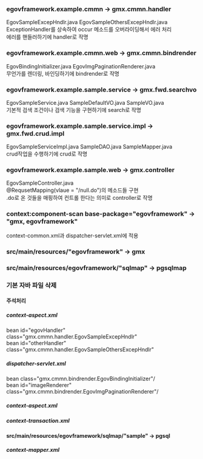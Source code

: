 <h3>egovframework.example.cmmn -> gmx.cmmn.handler</h3>
EgovSampleExcepHndlr.java EgovSampleOthersExcepHndlr.java<br>
ExceptionHandler를 상속하여 occur 메소드를 오버라이딩해서 에러 처리<br>
에러를 핸들러하기에 handler로 작명

<h3>egovframework.example.cmmn.web -> gmx.cmmn.bindrender</h3>
EgovBindingInitializer.java EgovImgPaginationRenderer.java<br>
무언가를 렌더링, 바인딩하기에 bindrender로 작명

<h3>egovframework.example.sample.service -> gmx.fwd.searchvo</h3>
EgovSampleService.java SampleDefaultVO.java SampleVO.java<br>
기본적 검색 조건이나 검색 기능을 구현하기에 search로 작명

<h3>egovframework.example.sample.service.impl -> gmx.fwd.crud.impl</h3>
EgovSampleServiceImpl.java SampleDAO.java SampleMapper.java<br>
crud작업을 수행하기에 crud로 작명

<h3>egovframework.example.sample.web -> gmx.controller</h3>
EgovSampleController.java<br>
@RequsetMapping(vlaue = "/null.do")의 메소드들 구현<br>
.do로 온 것들을 매핑하여 컨트롤 한다는 의미로 controller로 작명

<h3>context:component-scan base-package="egovframework" -> "gmx, egovframework"</h3>
context-common.xml과 dispatcher-servlet.xml에 적용

<h3>src/main/resources/"egovframework" -> gmx</h3>

<h3>src/main/resources/egovframework/"sqlmap" -> pgsqlmap</h3>

<h3>기본 자바 파일 삭제</h3>
<h4>주석처리</h4>
<h5>context-aspect.xml</h5>
bean id="egovHandler" class="gmx.cmmn.handler.EgovSampleExcepHndlr"<br>
bean id="otherHandler" class="gmx.cmmn.handler.EgovSampleOthersExcepHndlr"<br>

<h5>dispatcher-servlet.xml</h5>
bean class="gmx.cmmn.bindrender.EgovBindingInitializer"/<br>
bean id="imageRenderer" class="gmx.cmmn.bindrender.EgovImgPaginationRenderer"/<br>

<h5>context-aspect.xml</h5>

<h5>context-transaction.xml</h5>
<h4>src/main/resources/egovframework/sqlmap/"sample" -> pgsql</h4>
<h5>context-mapper.xml</h5>



